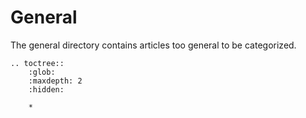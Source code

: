 
General
======

The general directory contains articles too general to be categorized.

```eval_rst
.. toctree::
    :glob:
    :maxdepth: 2
    :hidden:

    *
```